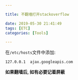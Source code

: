 ```yaml
---

title: 不翻墙打开stackoverflow

date: 2019-05-30 21:41:49
tags: [ETC]
categories: [Tools]

---
```


在`/etc/hosts`文件中添加:

    127.0.0.1  ajax.googleapis.com

**如果翻墙后, 如有必要记着屏蔽**
